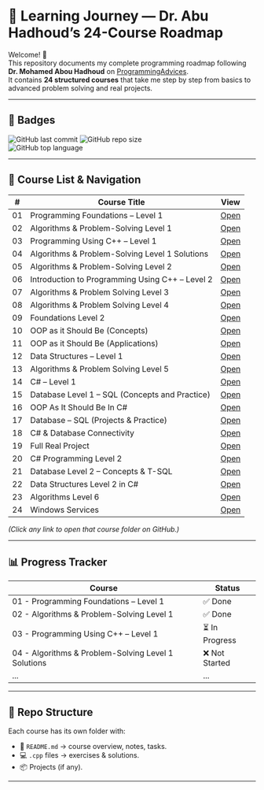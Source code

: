 # 🚀 Learning Journey — Dr. Abu Hadhoud’s 24-Course Roadmap

Welcome! 👋  
This repository documents my complete programming roadmap following **Dr. Mohamed Abou Hadhoud** on [ProgrammingAdvices](https://programmingadvices.com/p/roadmap).  
It contains **24 structured courses** that take me step by step from basics to advanced problem solving and real projects.

---

## 🏅 Badges

![GitHub last commit](https://img.shields.io/github/last-commit/mohamed-hassan-pro/learning-journey)
![GitHub repo size](https://img.shields.io/github/repo-size/mohamed-hassan-pro/learning-journey)  
![GitHub top language](https://img.shields.io/github/languages/top/mohamed-hassan-pro/learning-journey)

---

## 📘 Course List & Navigation

| #   | Course Title                                         | View |
|-----|------------------------------------------------------|------|
| 01  | Programming Foundations – Level 1                    | [Open](./01-Programming-Foundations-Level1) |
| 02  | Algorithms & Problem-Solving Level 1                 | [Open](./02-Algorithms-Problem-Solving-Level1) |
| 03  | Programming Using C++ – Level 1                      | [Open](./03-Programming-Using-Cpp-Level1) |
| 04  | Algorithms & Problem-Solving Level 1 Solutions       | [Open](./04-Algorithms-Problem-Solving-Level1-Solutions) |
| 05  | Algorithms & Problem-Solving Level 2                 | [Open](./05-Algorithms-Problem-Solving-Level2) |
| 06  | Introduction to Programming Using C++ – Level 2      | [Open](./06-Programming-Using-Cpp-Level2) |
| 07  | Algorithms & Problem Solving Level 3                 | [Open](./07-Algorithms-Problem-Solving-Level3) |
| 08  | Algorithms & Problem Solving Level 4                 | [Open](./08-Algorithms-Problem-Solving-Level4) |
| 09  | Foundations Level 2                                  | [Open](./09-Foundations-Level2) |
| 10  | OOP as it Should Be (Concepts)                       | [Open](./10-OOP-As-It-Should-Be-Concepts) |
| 11  | OOP as it Should Be (Applications)                   | [Open](./11-OOP-As-It-Should-Be-Applications) |
| 12  | Data Structures – Level 1                            | [Open](./12-Data-Structures-Level1) |
| 13  | Algorithms & Problem Solving Level 5                 | [Open](./13-Algorithms-Problem-Solving-Level5) |
| 14  | C# – Level 1                                         | [Open](./14-CSharp-Level1) |
| 15  | Database Level 1 – SQL (Concepts and Practice)       | [Open](./15-Database-Level1-SQL) |
| 16  | OOP As It Should Be In C#                            | [Open](./16-OOP-In-CSharp) |
| 17  | Database – SQL (Projects & Practice)                 | [Open](./17-Database-SQL-Projects) |
| 18  | C# & Database Connectivity                           | [Open](./18-CSharp-Database-Connectivity) |
| 19  | Full Real Project                                    | [Open](./19-Full-Real-Project) |
| 20  | C# Programming Level 2                               | [Open](./20-CSharp-Level2) |
| 21  | Database Level 2 – Concepts & T-SQL                  | [Open](./21-Database-Level2-TSQL) |
| 22  | Data Structures Level 2 in C#                        | [Open](./22-Data-Structures-Level2-CSharp) |
| 23  | Algorithms Level 6                                   | [Open](./23-Algorithms-Level6) |
| 24  | Windows Services                                     | [Open](./24-Windows-Services) |

*(Click any link to open that course folder on GitHub.)*

---

## 📊 Progress Tracker

| Course | Status |
|--------|---------|
| 01 - Programming Foundations – Level 1                | ✅ Done |
| 02 - Algorithms & Problem-Solving Level 1             | ✅ Done |
| 03 - Programming Using C++ – Level 1                  | ⏳ In Progress |
| 04 - Algorithms & Problem-Solving Level 1 Solutions   | ❌ Not Started |
| ... | ... |

---

## 📂 Repo Structure

Each course has its own folder with:
- 📄 `README.md` → course overview, notes, tasks.
- 💻 `.cpp` files → exercises & solutions.
- 📦 Projects (if any).

---
